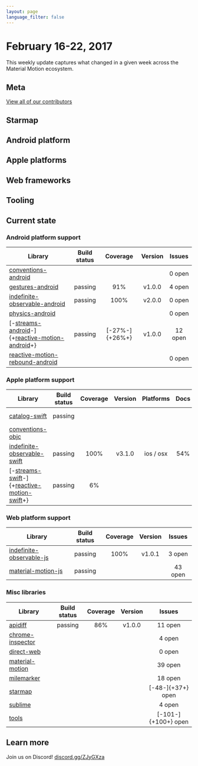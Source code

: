 ```yaml
---
layout: page
language_filter: false
---
```


# February 16-22, 2017

This weekly update captures what changed in a given week across the Material Motion ecosystem.

## Meta

[View all of our contributors](https://github.com/material-motion/material-motion/blob/gh-pages/CONTRIBUTORS.md)

## Starmap

## Android platform

## Apple platforms

## Web frameworks

## Tooling

## Current state

### Android platform support

| Library | Build status | Coverage | Version | Issues |
|---------|:------------:|:--------:|:-------:|:------:|
| [conventions-android](https://github.com/material-motion/conventions-android/) |  |  |  | 0 open |
| [gestures-android](https://github.com/material-motion/gestures-android/) | passing | 91% | v1.0.0 | 4 open |
| [indefinite-observable-android](https://github.com/material-motion/indefinite-observable-android/) | passing | 100% | v2.0.0 | 0 open |
| [physics-android](https://github.com/material-motion/physics-android/) |  |  |  | 0 open |
| [-[streams-android](https://github.com/material-motion/streams-android/)-]{+[reactive-motion-android](https://github.com/material-motion/reactive-motion-android/)+} | passing | [-27%-]{+26%+} | v1.0.0 | 12 open |
| [reactive-motion-rebound-android](https://github.com/material-motion/reactive-motion-rebound-android/) |  |  |  | 0 open |

### Apple platform support

| Library | Build status | Coverage | Version | Platforms | Docs | Issues |
|---------|:------------:|:--------:|:-------:|:---------:|:----:|:------:|
| [catalog-swift](https://github.com/material-motion/catalog-swift) | passing |  |  |  |  | 10 open |
| [conventions-objc](https://github.com/material-motion/conventions-objc) |  |  |  |  |  | 0 open |
| [indefinite-observable-swift](https://github.com/material-motion/indefinite-observable-swift) | passing | 100% | v3.1.0 | ios / osx | 54% | 0 open |
| [-[streams-swift](https://github.com/material-motion/streams-swift)-]{+[reactive-motion-swift](https://github.com/material-motion/reactive-motion-swift)+} | passing | 6% |  |  |  | [-15-]{+18+} open |

### Web platform support

| Library | Build status | Coverage | Version | Issues |
|---------|:------------:|:--------:|:-------:|:------:|
| [indefinite-observable-js](https://github.com/material-motion/indefinite-observable-js) | passing | 100% | v1.0.1 | 3 open |
| [material-motion-js](https://github.com/material-motion/material-motion-js) | passing |  |  | 43 open |

### Misc libraries

| Library | Build status | Coverage | Version | Issues |
|---------|:------------:|:--------:|:-------:|:------:|
| [apidiff](https://github.com/material-motion/apidiff/) | passing | 86% | v1.0.0 | 11 open |
| [chrome-inspector](https://github.com/material-motion/chrome-inspector/) |  |  |  | 4 open |
| [direct-web](https://github.com/material-motion/direct-web/) |  |  |  | 0 open |
| [material-motion](https://github.com/material-motion/material-motion/) |  |  |  | 39 open |
| [milemarker](https://github.com/material-motion/milemarker/) |  |  |  | 18 open |
| [starmap](https://github.com/material-motion/starmap/) |  |  |  | [-48-]{+37+} open |
| [sublime](https://github.com/material-motion/sublime/) |  |  |  | 4 open |
| [tools](https://github.com/material-motion/tools/) |  |  |  | [-101-]{+100+} open |

## Learn more

Join us on Discord! [discord.gg/ZJyGXza](https://discord.gg/ZJyGXza)

